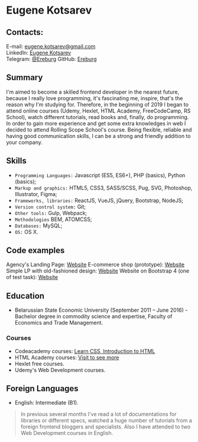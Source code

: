 # Eugene Kotsarev

## Contacts:
E-mail:  [eugene.kotsarev@gmail.com](mailto:eugene.kotsarev@gmail.com)  
LinkedIn: [Eugene Kotsarev](https://www.linkedin.com/in/ereburg/)  
Telegram: [@Ereburg](https://t.me/Ereburg)
GitHub: [Ereburg](https://github.com/ereburg)

## Summary
I'm aimed to become a skilled frontend developer in the nearest future, because I really love programming, it's fascinating me, inspire, that's the reason why I'm studying for. 
Therefore, in the beginning of 2019 I began to attend online courses (Udemy, Hexlet, HTML Academy, FreeCodeCamp, RS School), watch different tutorials, read books and, finally, do programming. 
In order to gain more experience and get some extra knowledges in web I decided to attend Rolling Scope School's course. Being flexible, reliable and having good communication skills, I can be a strong and friendly addition to your company.

## Skills
- `Programming Languages:` Javascript (ES5, ES6+), PHP (basics), Python (basics);
- `Markup and graphics:` HTML5, CSS3, SASS/SCSS, Pug, SVG, Photoshop, Illustrator, Figma; 
- `Frameworks, libraries:` ReactJS, VueJS, jQuery, Bootstrap, NodeJS;
- `Version control system:` Git;
- `Other tools:` Gulp, Webpack;
- `Methodologies` BEM, ATOMCSS;
- `Databases:` MySQL;
- `OS:` OS X.

## Code examples
Agency's Landing Page:  [Website](https://ereburg.github.io/websiteAgencyLanding/)
E-commerce shop (prototype):  [Website](https://ereburg.github.io/Infinite-Selection/)
Simple LP with old-fashioned design:  [Website](https://ereburg.github.io/ProductName/)
Website on Bootstrap 4 (one of test task):  [Website](https://ereburg.github.io/testBelarusGov/)

## Education
- Belarussian State Economic University (September 2011 – June 2016) - Bachelor degree in commodity science and expertise, Faculty of Economics and Trade Management.

### Courses
 - Codeacademy courses: [Learn CSS, Introduction to HTML](https://www.codecademy.com/users/Ereburg/achievements)
 - HTML Academy courses: [Visit to see more](https://htmlacademy.ru/profile/ereburg/achievements)
 - Hexlet free courses.
 - Udemy's Web Development courses.
 
## Foreign Languages 
 - English: Intermediate (B1). 
 > In previous several months I've read a lot of documentations for libraries or different specs, watched a huge number of tutorials from a foreign frontend bloggers and specialists. Also I have attended to two Web Development courses in English.
